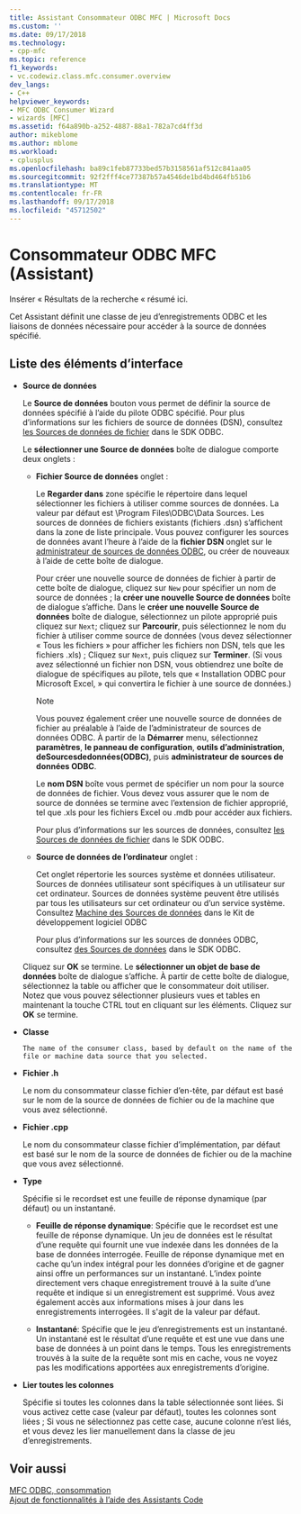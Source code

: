 ```yaml
---
title: Assistant Consommateur ODBC MFC | Microsoft Docs
ms.custom: ''
ms.date: 09/17/2018
ms.technology:
- cpp-mfc
ms.topic: reference
f1_keywords:
- vc.codewiz.class.mfc.consumer.overview
dev_langs:
- C++
helpviewer_keywords:
- MFC ODBC Consumer Wizard
- wizards [MFC]
ms.assetid: f64a890b-a252-4887-88a1-782a7cd4ff3d
author: mikeblome
ms.author: mblome
ms.workload:
- cplusplus
ms.openlocfilehash: ba89c1feb87733bed57b3158561af512c841aa05
ms.sourcegitcommit: 92f2fff4ce77387b57a4546de1bd4bd464fb51b6
ms.translationtype: MT
ms.contentlocale: fr-FR
ms.lasthandoff: 09/17/2018
ms.locfileid: "45712502"
---
```

# <a name="mfc-odbc-consumer-wizard"></a>Consommateur ODBC MFC (Assistant)
Insérer « Résultats de la recherche « résumé ici.  
  
 Cet Assistant définit une classe de jeu d’enregistrements ODBC et les liaisons de données nécessaire pour accéder à la source de données spécifié.  
  
## <a name="uielement-list"></a>Liste des éléments d’interface

- **Source de données**

   Le **Source de données** bouton vous permet de définir la source de données spécifié à l’aide du pilote ODBC spécifié. Pour plus d’informations sur les fichiers de source de données (DSN), consultez [les Sources de données de fichier](/previous-versions/windows/desktop/ms715401\(v=vs.85\)) dans le SDK ODBC.
   
   Le **sélectionner une Source de données** boîte de dialogue comporte deux onglets :  
  
   - **Fichier Source de données** onglet :
   
      Le **Regarder dans** zone spécifie le répertoire dans lequel sélectionner les fichiers à utiliser comme sources de données. La valeur par défaut est \Program Files\ODBC\Data Sources. Les sources de données de fichiers existants (fichiers .dsn) s’affichent dans la zone de liste principale. Vous pouvez configurer les sources de données avant l’heure à l’aide de la **fichier DSN** onglet sur le [administrateur de sources de données ODBC](/previous-versions/windows/desktop/ms714024\(v=vs.85\)), ou créer de nouveaux à l’aide de cette boîte de dialogue.  
  
      Pour créer une nouvelle source de données de fichier à partir de cette boîte de dialogue, cliquez sur `New` pour spécifier un nom de source de données ; la **créer une nouvelle Source de données** boîte de dialogue s’affiche. Dans le **créer une nouvelle Source de données** boîte de dialogue, sélectionnez un pilote approprié puis cliquez sur `Next`; cliquez sur **Parcourir**, puis sélectionnez le nom du fichier à utiliser comme source de données (vous devez sélectionner « Tous les fichiers » pour afficher les fichiers non DSN, tels que les fichiers .xls) ; Cliquez sur `Next`, puis cliquez sur **Terminer**. (Si vous avez sélectionné un fichier non DSN, vous obtiendrez une boîte de dialogue de spécifiques au pilote, tels que « Installation ODBC pour Microsoft Excel, » qui convertira le fichier à une source de données.)  
  
      > [!NOTE]
      > Vous pouvez également créer une nouvelle source de données de fichier au préalable à l’aide de l’administrateur de sources de données ODBC. À partir de la **Démarrer** menu, sélectionnez **paramètres**, **le panneau de configuration**, **outils d’administration**, **deSourcesdedonnées(ODBC)**, puis **administrateur de sources de données ODBC**.  
  
      Le **nom DSN** boîte vous permet de spécifier un nom pour la source de données de fichier. Vous devez vous assurer que le nom de source de données se termine avec l’extension de fichier approprié, tel que .xls pour les fichiers Excel ou .mdb pour accéder aux fichiers.  
  
      Pour plus d’informations sur les sources de données, consultez [les Sources de données de fichier](/previous-versions/windows/desktop/ms715401\(v=vs.85\)) dans le SDK ODBC.  
  
   - **Source de données de l’ordinateur** onglet :
   
      Cet onglet répertorie les sources système et données utilisateur. Sources de données utilisateur sont spécifiques à un utilisateur sur cet ordinateur. Sources de données système peuvent être utilisés par tous les utilisateurs sur cet ordinateur ou d’un service système. Consultez [Machine des Sources de données](/previous-versions/windows/desktop/ms710952\(v=vs.85\)) dans le Kit de développement logiciel ODBC  
  
      Pour plus d’informations sur les sources de données ODBC, consultez [des Sources de données](/previous-versions/windows/desktop/ms711688\(v=vs.85\)) dans le SDK ODBC.  
  
   Cliquez sur **OK** se termine. Le **sélectionner un objet de base de données** boîte de dialogue s’affiche. À partir de cette boîte de dialogue, sélectionnez la table ou afficher que le consommateur doit utiliser. Notez que vous pouvez sélectionner plusieurs vues et tables en maintenant la touche CTRL tout en cliquant sur les éléments. Cliquez sur **OK** se termine.
  
- **Classe**

      The name of the consumer class, based by default on the name of the file or machine data source that you selected.  
  
- **Fichier .h**

   Le nom du consommateur classe fichier d’en-tête, par défaut est basé sur le nom de la source de données de fichier ou de la machine que vous avez sélectionné.  
  
- **Fichier .cpp**

   Le nom du consommateur classe fichier d’implémentation, par défaut est basé sur le nom de la source de données de fichier ou de la machine que vous avez sélectionné.  
  
- **Type**

   Spécifie si le recordset est une feuille de réponse dynamique (par défaut) ou un instantané.  
  
   - **Feuille de réponse dynamique**: Spécifie que le recordset est une feuille de réponse dynamique. Un jeu de données est le résultat d’une requête qui fournit une vue indexée dans les données de la base de données interrogée. Feuille de réponse dynamique met en cache qu’un index intégral pour les données d’origine et de gagner ainsi offre un performances sur un instantané. L’index pointe directement vers chaque enregistrement trouvé à la suite d’une requête et indique si un enregistrement est supprimé. Vous avez également accès aux informations mises à jour dans les enregistrements interrogées. Il s'agit de la valeur par défaut.  
  
   - **Instantané**: Spécifie que le jeu d’enregistrements est un instantané. Un instantané est le résultat d’une requête et est une vue dans une base de données à un point dans le temps. Tous les enregistrements trouvés à la suite de la requête sont mis en cache, vous ne voyez pas les modifications apportées aux enregistrements d’origine.  
  
- **Lier toutes les colonnes**

   Spécifie si toutes les colonnes dans la table sélectionnée sont liées. Si vous activez cette case (valeur par défaut), toutes les colonnes sont liées ; Si vous ne sélectionnez pas cette case, aucune colonne n’est liés, et vous devez les lier manuellement dans la classe de jeu d’enregistrements.  
  
## <a name="see-also"></a>Voir aussi  
 [MFC ODBC, consommation](../../mfc/reference/adding-an-mfc-odbc-consumer.md)   
 [Ajout de fonctionnalités à l’aide des Assistants Code](../../ide/adding-functionality-with-code-wizards-cpp.md)

